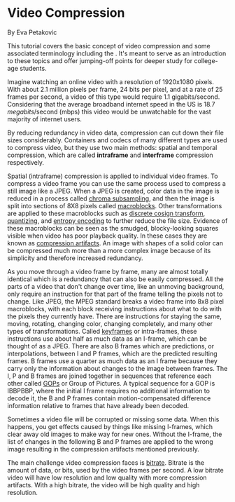 # Video Compression 
By Eva Petakovic

This tutorial covers the basic concept of video compression and some associated terminology including the . It's meant to serve as an introduction to these topics and offer jumping-off points for deeper study for college-age students.



Imagine watching an online video with a resolution of 1920x1080 pixels. With about 2.1 million pixels per frame, 24 bits per pixel, and at a rate of 25 frames per second, a video of this type would require 1.1 gigabits/second. Considering that the average broadband internet speed in the US is 18.7 *megabits*/second (mbps) this video would be unwatchable for the vast majority of internet users.


By reducing redundancy in video data, compression can cut down their file sizes considerably. Containers and codecs of many different types are used to compress video, but they use two main methods: spatial and temporal compression, which are called **intraframe** and **interframe** compression respectively. 


Spatial (intraframe) compression is applied to individual video frames. To compress a video frame you can use the same process used to compress a still image like a JPEG. When a JPEG is created, color data in the image is reduced in a process called 
[chroma subsampling](https://en.wikipedia.org/wiki/Chroma_subsampling), and then the image is split into sections of 8X8 pixels called [macroblocks](https://en.wikipedia.org/wiki/Macroblock). Other transformations are applied to these macroblocks such as [discrete cosign transform](https://en.wikipedia.org/wiki/Discrete_cosine_transform), [quantizing](https://en.wikipedia.org/wiki/Quantization), and [entropy encoding](https://en.wikipedia.org/wiki/Entropy_encoding) to further reduce the file size. Evidence of these macroblocks can be seen as the smudged, blocky-looking squares visible when video has poor playback quality. In these cases they are known as [compression artifacts](https://en.wikipedia.org/wiki/Compression_artifact). An image with shapes of a solid color can be compressed much more than a more complex image because of its simplicity and therefore increased redundancy. 

As you move through a video frame by frame, many are almost totally identical which is a redundancy that can also be easily compressed. All the parts of a video that don't change over time, like an unmoving background, only require an instruction for that part of the frame telling the pixels not to change. Like JPEG, the MPEG standard breaks a video frame into 8x8 pixel macroblocks, with each block receiving instructions about what to do with the pixels they currently have. There are instructions for staying the same, moving, rotating, changing color, changing completely, and many other types of transformations. Called [keyframes](https://en.wikipedia.org/wiki/Key_frame#Video_compression) or intra-frames, these instructions use about half as much data as an I-frame, which can be thought of as a JPEG. There are also B frames which are predictions, or interpolations, between I and P frames, which are the predicted resulting frames. B frames use a quarter as much data as an I frame because they carry only the information about changes to the image between frames. The I, P and B frames are joined together in sequences that reference each other called [GOPs](https://en.wikipedia.org/wiki/Group_of_pictures) or Group of Pictures. A typical sequence for a GOP is IBBPBBP, where the initial I frame requires no additional information to decode it, the B and P frames contain motion-compensated difference information relative to frames that have already been decoded. 

Sometimes a video file will be corrupted or missing some data. When this happens, you get effects caused by things like 
missing I-frames, which clear away old images to make way for new ones. Without the I-frame, the list of changes in the following B and P
frames are applied to the wrong image resulting in the compression artifacts mentioned previously.

The main challenge video compression faces is [bitrate](https://en.wikipedia.org/wiki/Bit_rate). Bitrate is the amount of data, or bits, used by the video frames per second. A low bitrate video will have low resolution and low quality with more compression artifacts. With a high bitrate, the video will be high quality and high resolution. 




